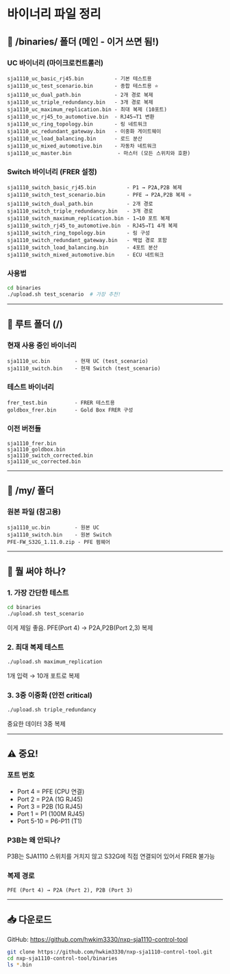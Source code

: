 # 바이너리 파일 정리

## 📂 /binaries/ 폴더 (메인 - 이거 쓰면 됨!)

### UC 바이너리 (마이크로컨트롤러)
```
sja1110_uc_basic_rj45.bin          - 기본 테스트용
sja1110_uc_test_scenario.bin       - 종합 테스트용 ⭐
sja1110_uc_dual_path.bin           - 2개 경로 복제
sja1110_uc_triple_redundancy.bin   - 3개 경로 복제
sja1110_uc_maximum_replication.bin - 최대 복제 (10포트)
sja1110_uc_rj45_to_automotive.bin  - RJ45→T1 변환
sja1110_uc_ring_topology.bin       - 링 네트워크
sja1110_uc_redundant_gateway.bin   - 이중화 게이트웨이
sja1110_uc_load_balancing.bin      - 로드 분산
sja1110_uc_mixed_automotive.bin    - 자동차 네트워크
sja1110_uc_master.bin               - 마스터 (모든 스위치와 호환)
```

### Switch 바이너리 (FRER 설정)
```
sja1110_switch_basic_rj45.bin          - P1 → P2A,P2B 복제
sja1110_switch_test_scenario.bin       - PFE → P2A,P2B 복제 ⭐
sja1110_switch_dual_path.bin           - 2개 경로
sja1110_switch_triple_redundancy.bin   - 3개 경로
sja1110_switch_maximum_replication.bin - 1→10 포트 복제
sja1110_switch_rj45_to_automotive.bin  - RJ45→T1 4개 복제
sja1110_switch_ring_topology.bin       - 링 구성
sja1110_switch_redundant_gateway.bin   - 백업 경로 포함
sja1110_switch_load_balancing.bin      - 4포트 분산
sja1110_switch_mixed_automotive.bin    - ECU 네트워크
```

### 사용법
```bash
cd binaries
./upload.sh test_scenario  # 가장 추천!
```

---

## 📂 루트 폴더 (/)

### 현재 사용 중인 바이너리
```
sja1110_uc.bin        - 현재 UC (test_scenario)
sja1110_switch.bin    - 현재 Switch (test_scenario)
```

### 테스트 바이너리
```
frer_test.bin         - FRER 테스트용
goldbox_frer.bin      - Gold Box FRER 구성
```

### 이전 버전들
```
sja1110_frer.bin
sja1110_goldbox.bin
sja1110_switch_corrected.bin
sja1110_uc_corrected.bin
```

---

## 📂 /my/ 폴더

### 원본 파일 (참고용)
```
sja1110_uc.bin        - 원본 UC
sja1110_switch.bin    - 원본 Switch
PFE-FW_S32G_1.11.0.zip - PFE 펌웨어
```

---

## 🎯 뭘 써야 하나?

### 1. 가장 간단한 테스트
```bash
cd binaries
./upload.sh test_scenario
```
이게 제일 좋음. PFE(Port 4) → P2A,P2B(Port 2,3) 복제

### 2. 최대 복제 테스트
```bash
./upload.sh maximum_replication
```
1개 입력 → 10개 포트로 복제

### 3. 3중 이중화 (안전 critical)
```bash
./upload.sh triple_redundancy
```
중요한 데이터 3중 복제

---

## ⚠️ 중요!

### 포트 번호
- Port 4 = PFE (CPU 연결)
- Port 2 = P2A (1G RJ45)
- Port 3 = P2B (1G RJ45)
- Port 1 = P1 (100M RJ45)
- Port 5-10 = P6-P11 (T1)

### P3B는 왜 안되나?
P3B는 SJA1110 스위치를 거치지 않고 S32G에 직접 연결되어 있어서 FRER 불가능

### 복제 경로
```
PFE (Port 4) → P2A (Port 2), P2B (Port 3)
```

---

## 📥 다운로드

GitHub: https://github.com/hwkim3330/nxp-sja1110-control-tool

```bash
git clone https://github.com/hwkim3330/nxp-sja1110-control-tool.git
cd nxp-sja1110-control-tool/binaries
ls *.bin
```
